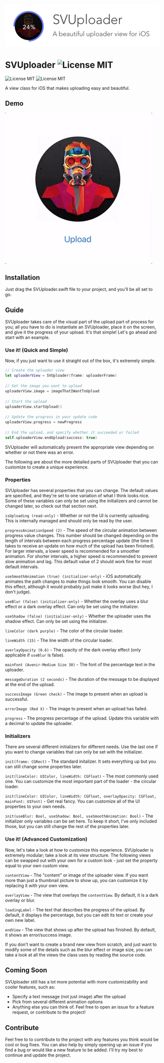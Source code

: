  ![Upload](Banner.png)
 
# SVUploader ![License MIT](https://img.shields.io/badge/platform-iOS-677cf4.svg)
![License MIT](https://img.shields.io/badge/license-MIT-blue.svg)
![License MIT](https://img.shields.io/badge/build-passing-brightgreen.svg)

A view class for iOS that makes uploading easy and beautiful.

## Demo

 ![Upload](SVUploaderDemo.gif)

## Installation

Just drag the SVUploader.swift file to your project, and you'll be all set to go.

## Guide

SVUploader takes care of the visual part of the upload part of process for you; all you have to do is instantiate an SVUploader, place it on the screen, and give it the progress of your upload. It's that simple! Let's go ahead and start with an example.


### Use it! (Quick and Simple)

Now, if you just want to use it straight out of the box, it's extremely simple.

```swift
// Create the uploader view
let uploaderView = SVUploader(frame: uploaderFrame)

// Set the image you want to upload
uploaderView.image = imageThatIWantToUpload

// Start the upload
uploaderView.startUpload()

// Update the progress in your update code
uploaderView.progress = newProgress

// End the upload, and specify whether it succeeded or failed
self.uploaderView.endUpload(success: true)
```
SVUploader will automatically present the appropriate view depending on whether or not there was an error.

The following are about the more detailed parts of SVUploader that you can customize to create a unique experience.


### Properties

SVUploader has several properties that you can change. The default values are specified, and they're set to one variation of what I think looks nice. Some of these variables can only be set using the initializers and cannot be changed later, so check out that section next.

`isUploading (read-only)` - Whether or not the UI is currently uploading. This is internally managed and should only be read by the user.

`progressAnimationSpeed (2)` - The speed of the circular animation between progress value changes. This number should be changed depending on the length of intervals between each progress percentage update (the time it takes to receive an update on how much of the upload has been finished). For larger intervals, a lower speed is recommended for a smoother animation. For shorter intervals, a higher speed is recommended to prevent slow animation and lag. This default value of 2 should work fine for most default intervals.

`useSmoothAnimation (true) (initializer-only)` - iOS automatically animates the path changes to make things look smooth. You can disable this effect, although it would probably just make it looks worse (but hey, I don't judge).

`useBlur (false) (initializer-only)` - Whether the overlay uses a blur effect or a dark overlay effect. Can only be set using the initializer.

`useShadow (false) (initializer-only)` - Whether the uploader uses the shadow effect. Can only be set using the initializer.

`lineColor (dark purple)` - The color of the circular loader.

`lineWidth (15)` - The line width of the circular loader.

`overlayOpacity (0.6)` - The opacity of the dark overlay effect (only applicable if `useBlur` is false).

`mainFont (Avenir-Medium Size 30)` - The font of the percentage text in the uploader.

`messageDuration (2 seconds)` - The duration of the message to be displayed at the end of the upload.

`successImage (Green check)` - The image to present when an upload is successful.

`errorImage (Red X)` - The image to present when an upload has failed.

`progress` - The progress percentage of the upload. Update this variable with a decimal to update the uploader.




### Initializers

There are several different initializers for different needs. Use the last one if you want to change variables that can only be set with the initializer.

`init(frame: CGRect)` - The standard initalizer. It sets everything up but you can still change some properties later.

`init(lineColor: UIColor, lineWidth: CGFloat)` - The most commonly used one. You can customize the most important part of the loader - the circular loader.

`init(lineColor: UIColor, lineWidth: CGFloat, overlayOpacity: CGFloat, mainFont: UIFont)` - Get real fancy. You can customize all of the UI properties to your own needs.

`init(useBlur: Bool, useShadow: Bool, useSmoothAnimation: Bool)` - The initializer only variables can be set here. To keep it short, I've only included those, but you can still change the rest of the properties later.

### Use it! (Advanced Customization)

Now, let's take a look at how to customize this experience. SVUploader is extremely modular; take a look at its view structure. The following views can be swapped out with your own for a custom look - just set the property equal to your own custom view.

`contentView` - The "content" or image of the uploader view. If you want more than just a thumbnail picture to show up, you can customize it by replacing it with your own view.

`overlayView` - The view that overlays the `contentView`. By default, it is a dark overlay or blur.

`loadingLabel` - The text that describes the progress of the upload. By default, it displays the percentage, but you can edit its text or create your own new label.

`endView` - The view that shows up after the upload has finished. By default, it shows an error/success image.

If you don't want to create a brand new view from scratch, and just want to modify some of the details such as the blur effect or image size, you can take a look at all the views the class uses by reading the source code.

## Coming Soon

SVUploader still has a lot more potential with more customizability and cooler features, such as:

- Specify a text message (not just image) after the upload
- Pick from several different animation options
- Anything else you can think of. Feel free to open an issue for a feature request, or contribute to the project!


## Contribute
Feel free to to contribute to the project with any features you think would be cool or bug fixes. You can also help by simply opening up an issue if you find a bug or would like a new feature to be added. I'll try my best to continue and update the project.